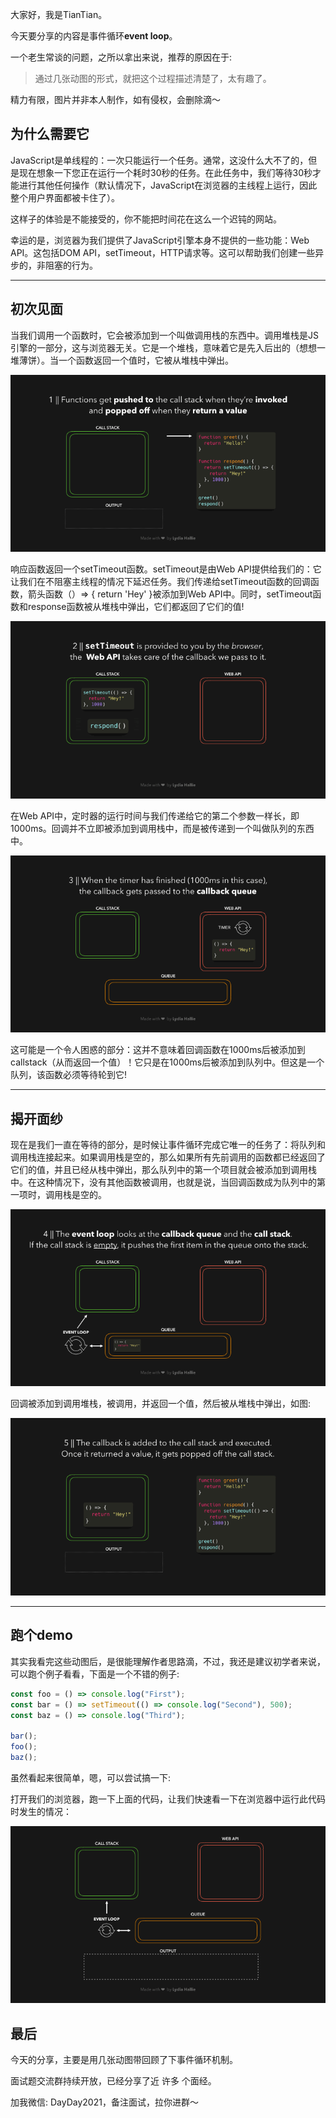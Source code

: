 大家好，我是TianTian。

今天要分享的内容是事件循环**event loop**。

一个老生常谈的问题，之所以拿出来说，推荐的原因在于:

>通过几张动图的形式，就把这个过程描述清楚了，太有趣了。



精力有限，图片并非本人制作，如有侵权，会删除滴～





## 为什么需要它

JavaScript是单线程的：一次只能运行一个任务。通常，这没什么大不了的，但是现在想象一下您正在运行一个耗时30秒的任务。在此任务中，我们等待30秒才能进行其他任何操作（默认情况下，JavaScript在浏览器的主线程上运行，因此整个用户界面都被卡住了）。

这样子的体验是不能接受的，你不能把时间花在这么一个迟钝的网站。



幸运的是，浏览器为我们提供了JavaScript引擎本身不提供的一些功能：Web API。这包括DOM API，setTimeout，HTTP请求等。这可以帮助我们创建一些异步的，非阻塞的行为。

-----



## 初次见面

当我们调用一个函数时，它会被添加到一个叫做调用栈的东西中。调用堆栈是JS引擎的一部分，这与浏览器无关。它是一个堆栈，意味着它是先入后出的（想想一堆薄饼）。当一个函数返回一个值时，它被从堆栈中弹出。



![](../../images/外文/JavaScript事件循环/1.gif)



响应函数返回一个setTimeout函数。setTimeout是由Web API提供给我们的：它让我们在不阻塞主线程的情况下延迟任务。我们传递给setTimeout函数的回调函数，箭头函数（）=> { return 'Hey' }被添加到Web API中。同时，setTimeout函数和response函数被从堆栈中弹出，它们都返回了它们的值!

![](../../images/外文/JavaScript事件循环/2.gif)





在Web API中，定时器的运行时间与我们传递给它的第二个参数一样长，即1000ms。回调并不立即被添加到调用栈中，而是被传递到一个叫做队列的东西中。

![](../../images/外文/JavaScript事件循环/3.gif)



这可能是一个令人困惑的部分：这并不意味着回调函数在1000ms后被添加到callstack（从而返回一个值）！它只是在1000ms后被添加到队列中。但这是一个队列，该函数必须等待轮到它!



-----



## 揭开面纱

现在是我们一直在等待的部分，是时候让事件循环完成它唯一的任务了：将队列和调用栈连接起来。如果调用栈是空的，那么如果所有先前调用的函数都已经返回了它们的值，并且已经从栈中弹出，那么队列中的第一个项目就会被添加到调用栈中。在这种情况下，没有其他函数被调用，也就是说，当回调函数成为队列中的第一项时，调用栈是空的。



![](../../images/外文/JavaScript事件循环/4.gif)



回调被添加到调用堆栈，被调用，并返回一个值，然后被从堆栈中弹出，如图:



![](../../images/外文/JavaScript事件循环/5.gif)



-----



## 跑个demo



其实我看完这些动图后，是很能理解作者思路滴，不过，我还是建议初学者来说，可以跑个例子看看，下面是一个不错的例子:



```js
const foo = () => console.log("First");
const bar = () => setTimeout(() => console.log("Second"), 500);
const baz = () => console.log("Third");

bar();
foo();
baz();
```

虽然看起来很简单，嗯，可以尝试搞一下:



打开我们的浏览器，跑一下上面的代码，让我们快速看一下在浏览器中运行此代码时发生的情况：

![](../../images/外文/JavaScript事件循环/赛后.gif)



## 最后

今天的分享，主要是用几张动图带回顾了下事件循环机制。

面试题交流群持续开放，已经分享了近 许多 个面经。

加我微信: DayDay2021，备注面试，拉你进群～

